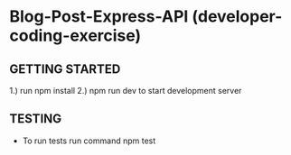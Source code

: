 # Blog-Post-Express-API (developer-coding-exercise)

## GETTING STARTED

1.) run npm install
2.) npm run dev to start development server

## TESTING

- To run tests run command
  npm test
